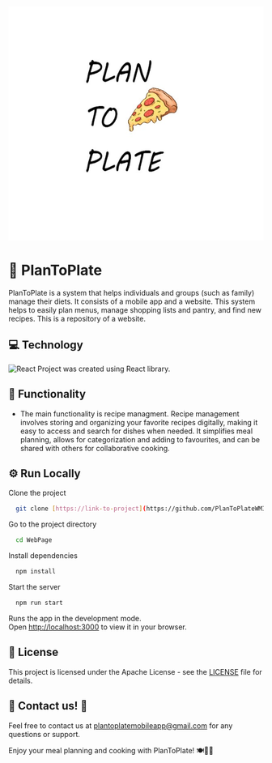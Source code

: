 <p align="center">
  <img src="https://github.com/PlanToPlateWMI/WebPage/blob/main/public/Logo2.jpg" alt="LOGO">
</p>

# 👋 PlanToPlate

PlanToPlate is a system that helps individuals and groups (such as family) manage their diets. It consists of a mobile app and a website. This system helps to easily plan menus, manage shopping lists and pantry, and find new recipes. This is a repository of a website. 



## 💻 Technology

<img width="76" src="https://blog.wildix.com/wp-content/uploads/2020/06/react-logo.jpg" alt="React" title="React"/> 
Project was created using React library.



## 📁 Functionality

- The main functionality is recipe managment. Recipe management involves storing and organizing your favorite recipes digitally, making it easy to access and search for dishes when needed. It simplifies meal planning, allows for categorization and adding to favourites, and can be shared with others for collaborative cooking.

  


## ⚙️ Run Locally

Clone the project
```bash
  git clone [https://link-to-project](https://github.com/PlanToPlateWMI/WebPage)
```

Go to the project directory
```bash
  cd WebPage
```

Install dependencies
```bash
  npm install
```

Start the server
```bash
  npm run start
```

Runs the app in the development mode.\
Open [http://localhost:3000](http://localhost:3000) to view it in your browser.



## 🔑 License
This project is licensed under the Apache License - see the [LICENSE](https://github.com/PlanToPlateWMI/WebPage/blob/main/LICENSE.md) file for details.



## 📧 Contact us! 💬
Feel free to contact us at plantoplatemobileapp@gmail.com for any questions or support.

Enjoy your meal planning and cooking with PlanToPlate! 🍽️📆🛒









